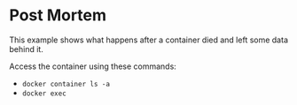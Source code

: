 # Post Mortem

This example shows what happens after a container died
and left some data behind it.

Access the container using these commands:
* `docker container ls -a`
* `docker exec`
